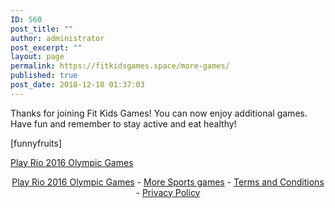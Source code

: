 ```yaml
---
ID: 560
post_title: ""
author: administrator
post_excerpt: ""
layout: page
permalink: https://fitkidsgames.space/more-games/
published: true
post_date: 2018-12-18 01:37:03
---
```

<!-- wp:paragraph -->
<p>Thanks for joining Fit Kids Games! You can now enjoy additional games. Have fun and remember to stay active and eat healthy!</p>
<!-- /wp:paragraph -->

<!-- wp:paragraph -->
<p>

[funnyfruits]

</p>
<!-- /wp:paragraph -->

<!-- wp:html -->
<div class="miniclip-game-embed" data-game-name="rio-2016-olympic-games" data-theme="5" data-width="980" data-height="640" data-language="en"><a href="https://www.miniclip.com/games/rio-2016-olympic-games/">Play Rio 2016 Olympic Games</a></div>
<p style="text-align:center;">
    <a href="https://www.miniclip.com/games/rio-2016-olympic-games/" target="_blank">Play Rio 2016 Olympic Games</a> -
    <a href="https://www.miniclip.com/games/genre-3/" target="_blank">More Sports games</a> -
    <a href="https://www.miniclip.com/terms" target="_blank">Terms and Conditions</a> -
    <a href="https://www.miniclip.com/privacy" target="_blank">Privacy Policy</a>
</p>

<!-- /wp:html -->